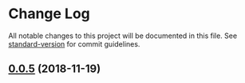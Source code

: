 # Change Log

All notable changes to this project will be documented in this file. See [standard-version](https://github.com/conventional-changelog/standard-version) for commit guidelines.

<a name="0.0.5"></a>
## [0.0.5](https://github.com/hxfdarling/babel-preset-imt/compare/v0.0.4...v0.0.5) (2018-11-19)
